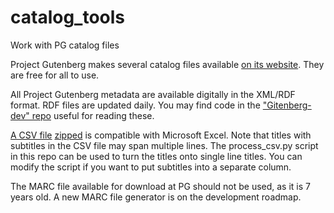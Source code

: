 # catalog_tools
Work with PG catalog files

Project Gutenberg makes several catalog files available [on its website](https://www.gutenberg.org/cache/epub/feeds/). They are free for all to use.

All Project Gutenberg metadata are available digitally in the XML/RDF format. RDF files are updated daily. You may find code in the ["Gitenberg-dev" repo](https://github.com/gitenberg-dev/gitberg) useful for reading these.

[A CSV file](https://www.gutenberg.org/cache/epub/feeds/pg_catalog.csv) [zipped](https://www.gutenberg.org/cache/epub/feeds/pg_catalog.csv.gz) is compatible with Microsoft Excel. Note that titles with subtitles in the CSV file may span multiple lines. The process_csv.py script in this repo can be used to turn the titles onto single line titles. You can modify the script if you want to put subtitles into a separate column.

The MARC file available for download at PG should not be used, as it is 7 years old. A new MARC file generator is on the development roadmap.